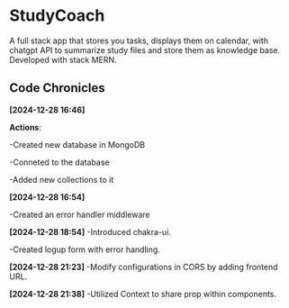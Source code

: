 # StudyCoach

A full stack app that stores you tasks, displays them on calendar, with chatgpt API to summarize study files and store them as knowledge base. Developed with stack MERN.

## Code Chronicles

**[2024-12-28 16:46]**

**Actions**:

-Created new database in MongoDB

-Conneted to the database

-Added new collections to it

**[2024-12-28 16:54]**

-Created an error handler middleware

**[2024-12-28 18:54]**
-Introduced chakra-ui.

-Created logup form with error handling.

**[2024-12-28 21:23]**
-Modify configurations in CORS by adding frontend URL.

**[2024-12-28 21:38]**
-Utilized Context to share prop within components.